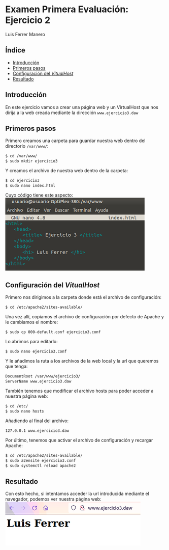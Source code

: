 <!-- omit in toc -->
# Examen Primera Evaluación: Ejercicio 2

Luis Ferrer Manero

<!-- omit in toc -->
## Índice

- [Introducción](#introducción)
- [Primeros pasos](#primeros-pasos)
- [Configuración del *VitualHost*](#configuración-del-vitualhost)
- [Resultado](#resultado)

## Introducción

En este ejercicio vamos a crear una página web y un VirtualHost que nos dirija a la web creada mediante la dirección ```www.ejercicio3.daw```

## Primeros pasos

Primero creamos una carpeta para guardar nuestra web dentro del directorio ```/var/www/```:
```
$ cd /var/www/
$ sudo mkdir ejercicio3
```

Y creamos el archivo de nuestra web dentro de la carpeta:
```
$ cd ejercicio3
$ sudo nano index.html
```

Cuyo código tiene este aspecto:  
![Código html](./imagenes/html.png)

## Configuración del *VitualHost*

Primero nos dirigimos a la carpeta donde está el archivo de configuración:
```
$ cd /etc/apache2/sites-available/
```
Una vez allí, copiamos el archivo de configuración por defecto de Apache y le cambiamos el nombre:
```
$ sudo cp 000-default.conf ejercicio3.conf
```
Lo abrimos para editarlo:
```
$ sudo nano ejercicio3.conf
```
Y le añadimos la ruta a los archivos de la web local y la url que queremos que tenga:
```
DocumentRoot /var/www/ejercicio3/
ServerName www.ejercicio3.daw
```
También tenemos que modificar el archivo hosts para poder acceder a nuestra página web:
```
$ cd /etc/
$ sudo nano hosts
```
Añadiendo al final del archivo:
```
127.0.0.1 www.ejercicio3.daw
```
Por último, tenemos que activar el archivo de configuración y recargar Apache:
```
$ cd /etc/apache2/sites-available/
$ sudo a2ensite ejercicio3.conf
$ sudo systemctl reload apache2
```

## Resultado

Con esto hecho, si intentamos acceder la url introducida mediante el navegador, podemos ver nuestra página web:  
![Página web](imagenes/resultado%20web.png)
